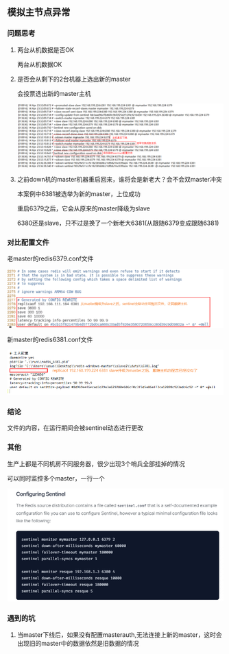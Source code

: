 ## 模拟主节点异常

### 问题思考

1. 两台从机数据是否OK

   两台从机数据OK

2. 是否会从剩下的2台机器上选出新的master

   会投票选出新的master主机

   ![img](05哨兵集群搭建.assets/15.sentinel选举.png)

3. 之前down机的master机器重启回来，谁将会是新老大？会不会双master冲突

   本案例中6381被选举为新的master，上位成功

   重启6379之后，它会从原来的master降级为slave

   6380还是slave，只不过是换了一个新老大6381(从跟随6379变成跟随6381)

   

### 对比配置文件

老master的redis6379.conf文件

![img](05哨兵集群搭建.assets/16.旧master配置文件重写.jpg)

新master的redis6381.conf文件

![img](05哨兵集群搭建.assets/17.slave升master配置文件重写.jpg)

### 结论

文件的内容，在运行期间会被sentinel动态进行更改

### 其他

生产上都是不同机房不同服务器，很少出现3个哨兵全部挂掉的情况

可以同时监控多个master，一行一个

![img](05哨兵集群搭建.assets/18.多master监控.jpg)

### 遇到的坑

1. 当master下线后，如果没有配置masterauth,无法连接上新的master，这时会出现旧的master中的数据依然是旧数据的情况